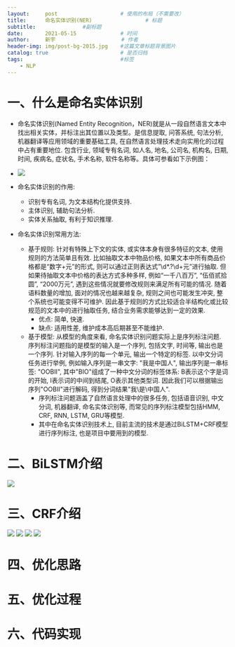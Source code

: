 ```yaml
---
layout:     post                    # 使用的布局（不需要改）
title:      命名实体识别(NER)  				# 标题 		  
subtitle:   	 		#副标题
date:       2021-05-15              # 时间
author:     新宇                     # 作者
header-img: img/post-bg-2015.jpg    #这篇文章标题背景图片
catalog: true                       # 是否归档
tags:                               #标签
    - NLP
---
```

# 一、什么是命名实体识别

- 命名实体识别(Named Entity Recognition，NER)就是从一段自然语言文本中找出相关实体，并标注出其位置以及类型。是信息提取, 问答系统, 句法分析, 机器翻译等应用领域的重要基础工具, 在自然语言处理技术走向实用化的过程中占有重要地位. 包含行业, 领域专有名词, 如人名, 地名, 公司名, 机构名, 日期, 时间, 疾病名, 症状名, 手术名称, 软件名称等。具体可参看如下示例图：
- ![](https://tva1.sinaimg.cn/large/008i3skNly1gqo1btbeo3j30kj09bmzv.jpg)

- 命名实体识别的作用:
	- 识别专有名词, 为文本结构化提供支持.
	- 主体识别, 辅助句法分析.
	- 实体关系抽取, 有利于知识推理.
- 命名实体识别常用方法:
	- 基于规则: 针对有特殊上下文的实体, 或实体本身有很多特征的文本, 使用规则的方法简单且有效. 比如抽取文本中物品价格, 如果文本中所有商品价格都是“数字+元”的形式, 则可以通过正则表达式”\d*.?\d+元”进行抽取. 但如果待抽取文本中价格的表达方式多种多样, 例如“一千八百万”, “伍佰贰拾圆”, “2000万元”, 遇到这些情况就要修改规则来满足所有可能的情况. 随着语料数量的增加, 面对的情况也越来越复杂, 规则之间也可能发生冲突, 整个系统也可能变得不可维护. 因此基于规则的方式比较适合半结构化或比较规范的文本中的进行抽取任务, 结合业务需求能够达到一定的效果.
		- 优点: 简单, 快速.
		- 缺点: 适用性差, 维护成本高后期甚至不能维护.
	- 基于模型: 从模型的角度来看, 命名实体识别问题实际上是序列标注问题. 序列标注问题指的是模型的输入是一个序列, 包括文字, 时间等, 输出也是一个序列. 针对输入序列的每一个单元, 输出一个特定的标签. 以中文分词任务进行举例, 例如输入序列是一串文字: "我是中国人", 输出序列是一串标签: "OOBII", 其中"BIO"组成了一种中文分词的标签体系: B表示这个字是词的开始, I表示词的中间到结尾, O表示其他类型词. 因此我们可以根据输出序列"OOBII"进行解码, 得到分词结果"我\是\中国人".
		- 序列标注问题涵盖了自然语言处理中的很多任务, 包括语音识别, 中文分词, 机器翻译, 命名实体识别等, 而常见的序列标注模型包括HMM, CRF, RNN, LSTM, GRU等模型.
		- 其中在命名实体识别技术上, 目前主流的技术是通过BiLSTM+CRF模型进行序列标注, 也是项目中要用到的模型.


# 二、BiLSTM介绍
![](https://tva1.sinaimg.cn/large/008i3skNly1gqo1ck6uo6j30jl0ejtga.jpg)

# 三、CRF介绍
![](https://tva1.sinaimg.cn/large/008i3skNly1gqo1day4xjj30ky0iadl9.jpg)
![](https://tva1.sinaimg.cn/large/008i3skNly1gqo1dim6ykj30k70h1jvd.jpg)
![](https://tva1.sinaimg.cn/large/008i3skNly1gqo1dsmct2j30k40k441n.jpg)
![](https://tva1.sinaimg.cn/large/008i3skNly1gqo1e4o3ysj30kf0cowh6.jpg)

# 四、优化思路

# 五、优化过程

# 六、代码实现
